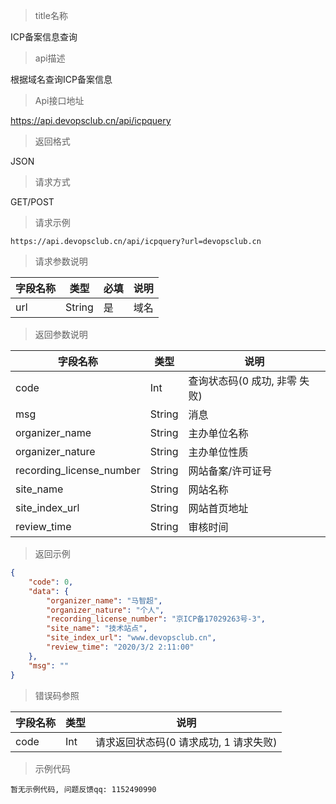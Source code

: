 > title名称

<view class="api-title">ICP备案信息查询</view>

> api描述

<view class="api-desc">根据域名查询ICP备案信息</view>

> Api接口地址

<view class="api-url">https://api.devopsclub.cn/api/icpquery</view>

> 返回格式

<view class="api-reponse-format">JSON</view>

> 请求方式

<view class="api-request-method">GET/POST</view>

> 请求示例

<view class="api-request-demo">

```text
https://api.devopsclub.cn/api/icpquery?url=devopsclub.cn
```

</view>

> 请求参数说明

<view class="request-param">

字段名称 | 类型 | 必填 | 说明
--- | --- | --- | ---
url | String | 是 | 域名

</view>

> 返回参数说明

<view class="reponse-param">

字段名称 | 类型 | 说明
--- | --- | ---
code | Int | 查询状态码(0 成功, 非零 失败)
msg | String | 消息
organizer_name | String | 主办单位名称
organizer_nature | String | 主办单位性质
recording_license_number | String | 网站备案/许可证号
site_name | String | 网站名称
site_index_url | String | 网站首页地址
review_time | String | 审核时间

</view>

> 返回示例

<view class="api-reponse-demo">

```json
{
    "code": 0,
    "data": {
        "organizer_name": "马智超",
        "organizer_nature": "个人",
        "recording_license_number": "京ICP备17029263号-3",
        "site_name": "技术站点",
        "site_index_url": "www.devopsclub.cn",
        "review_time": "2020/3/2 2:11:00"
    },
    "msg": ""
}
```

</view>

> 错误码参照

<view class="error-param">

字段名称 | 类型 | 说明
--- | --- | ---
code | Int | 请求返回状态码(0 请求成功, 1 请求失败)

</view>

> 示例代码

<view class="code-demo">

```text
暂无示例代码, 问题反馈qq: 1152490990
```

</view>